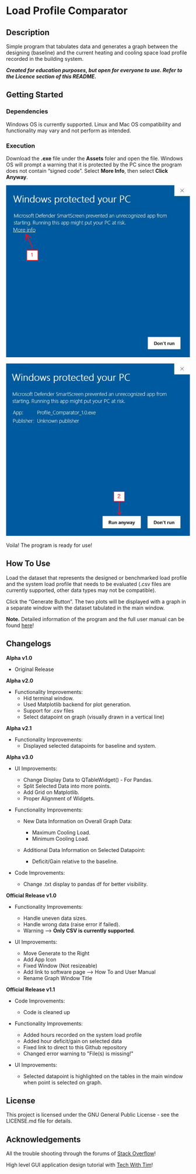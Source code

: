 # Load Profile Comparator
## Description
Simple program that tabulates data and generates a graph between the designing (baseline) and the current heating and cooling space load profile recorded in the building system.

***Created for education purposes, but open for everyone to use. Refer to the Licence section of this README.***

## Getting Started

### Dependencies
Windows OS is currently supported. Linux and Mac OS compatibility and functionality may vary and not perform as intended.

### Execution

Download the **.exe** file under the **Assets** foler and open the file. Windows OS will prompt a warning that it is protected by the PC since the program does not contain “signed code”. Select **More Info**, then select **Click Anyway**. 

![More_info](./more_info.png)

![Clcik_anyway](./click_anyway.png)

Voila! The program is ready for use!

## How To Use
Load the dataset that represents the designed or benchmarked load profile and the system load profile that needs to be evaluated (.csv files are currently supported, other data types may not be compatible).

Click the “Generate Button”. The two plots will be displayed with a graph in a separate window with the dataset tabulated in the main window.

**Note.** Detailed information of the program and the full user manual can be found [here](https://docs.google.com/document/d/1ClcJnKmzTSIvLDunIid1eV5g29stwNJC4oaI_Cu-q2A/edit?usp=sharing)!

## Changelogs

**Alpha v1.0**
- Original Release

**Alpha v2.0**
- Functionality Improvements:
    * Hid terminal window.
    * Used Matplotlib backend for plot generation.
    * Support for .csv files
    * Select datapoint on graph (visually drawn in a vertical line)

**Alpha v2.1**

- Functionality Improvements:
    * Displayed selected datapoints for baseline and system.

**Alpha v3.0**

- UI Improvements:
    * Change Display Data to QTableWidget() - For Pandas.
    * Split Selected Data into more points.
    * Add Grid on Matplotlib.
    * Proper Alignment of Widgets.

- Functionality Improvements:
    *  New Data Information on Overall Graph Data:
        * Maximum Cooling Load.
        * Minimum Cooling Load.
     
    * Additional Data Information on Selected Datapoint:
        * Deficit/Gain relative to the baseline.

- Code Improvements: 
    * Change .txt display to pandas df for better visibility.

**Official Release v1.0**

- Functionality Improvements:
    * Handle uneven data sizes.
    * Handle wrong data (raise error if failed).
    * Warning --> **Only CSV is currently supported**.

- UI Improvements:
    * Move Generate to the Right
    * Add App Icon
    * Fixed Window (Not resizeable)
    * Add link to software page --> How To and User Manual
    * Rename Graph Window Title

**Official Release v1.1**

- Code Improvements:
    * Code is cleaned up

- Functionality Improvements:
    * Added hours recorded on the system load profile
    * Added hour deficit/gain on selected data
    * Fixed link to direct to this Github repository
    * Changed error warning to "File(s) is missing!"

- UI Improvements:
    * Selected datapoint is highlighted on the tables in the main window when point is selected on graph.

## License
This project is licensed under the GNU General Public License - see the LICENSE.md file for details.

## Acknowledgements
All the trouble shooting through the forums of [Stack Overflow](https://stackoverflow.com/)!

High level GUI application design tutorial with [Tech With Tim](https://www.youtube.com/@TechWithTim)!



